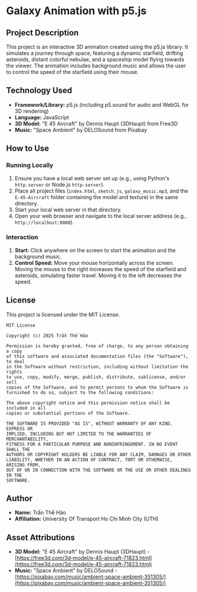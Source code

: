 # Galaxy Animation with p5.js

## Project Description

This project is an interactive 3D animation created using the p5.js library. It simulates a journey through space, featuring a dynamic starfield, drifting asteroids, distant colorful nebulae, and a spaceship model flying towards the viewer. The animation includes background music and allows the user to control the speed of the starfield using their mouse.

## Technology Used

*   **Framework/Library:** p5.js (including p5.sound for audio and WebGL for 3D rendering)
*   **Language:** JavaScript
*   **3D Model:** "E 45 Aircraft" by Dennis Haupt (3DHaupt) from Free3D
*   **Music:** "Space Ambient" by DELOSound from Pixabay

## How to Use

### Running Locally

1.  Ensure you have a local web server set up (e.g., using Python's `http.server` or Node.js `http-server`).
2.  Place all project files (`index.html`, `sketch.js`, `galaxy_music.mp3`, and the `E-45-Aircraft` folder containing the model and texture) in the same directory.
3.  Start your local web server in that directory.
4.  Open your web browser and navigate to the local server address (e.g., `http://localhost:8080`).

### Interaction

1.  **Start:** Click anywhere on the screen to start the animation and the background music.
2.  **Control Speed:** Move your mouse horizontally across the screen. Moving the mouse to the right increases the speed of the starfield and asteroids, simulating faster travel. Moving it to the left decreases the speed.

## License

This project is licensed under the MIT License.

```text
MIT License

Copyright (c) 2025 Trần Thế Hảo

Permission is hereby granted, free of charge, to any person obtaining a copy
of this software and associated documentation files (the "Software"), to deal
in the Software without restriction, including without limitation the rights
to use, copy, modify, merge, publish, distribute, sublicense, and/or sell
copies of the Software, and to permit persons to whom the Software is
furnished to do so, subject to the following conditions:

The above copyright notice and this permission notice shall be included in all
copies or substantial portions of the Software.

THE SOFTWARE IS PROVIDED "AS IS", WITHOUT WARRANTY OF ANY KIND, EXPRESS OR
IMPLIED, INCLUDING BUT NOT LIMITED TO THE WARRANTIES OF MERCHANTABILITY,
FITNESS FOR A PARTICULAR PURPOSE AND NONINFRINGEMENT. IN NO EVENT SHALL THE
AUTHORS OR COPYRIGHT HOLDERS BE LIABLE FOR ANY CLAIM, DAMAGES OR OTHER
LIABILITY, WHETHER IN AN ACTION OF CONTRACT, TORT OR OTHERWISE, ARISING FROM,
OUT OF OR IN CONNECTION WITH THE SOFTWARE OR THE USE OR OTHER DEALINGS IN THE
SOFTWARE.
```

## Author

*   **Name:** Trần Thế Hảo
*   **Affiliation:** University Of Transport Ho Chi Minh City (UTH)

## Asset Attributions

*   **3D Model:** "E 45 Aircraft" by Dennis Haupt (3DHaupt) - [https://free3d.com/3d-model/e-45-aircraft-71823.html](https://free3d.com/3d-model/e-45-aircraft-71823.html)
*   **Music:** "Space Ambient" by DELOSound - [https://pixabay.com/music/ambient-space-ambient-351305/](https://pixabay.com/music/ambient-space-ambient-351305/)

